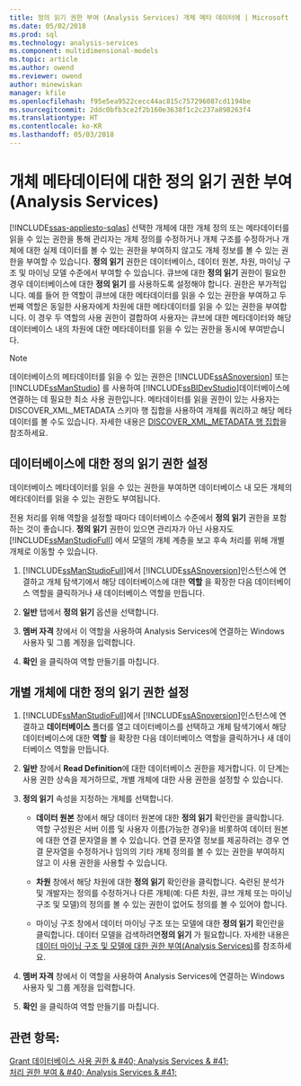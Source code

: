 ```yaml
---
title: 정의 읽기 권한 부여 (Analysis Services) 개체 메타 데이터에 | Microsoft Docs
ms.date: 05/02/2018
ms.prod: sql
ms.technology: analysis-services
ms.component: multidimensional-models
ms.topic: article
ms.author: owend
ms.reviewer: owend
author: minewiskan
manager: kfile
ms.openlocfilehash: f95e5ea9522cecc44ac815c757296087cd1194be
ms.sourcegitcommit: 2ddc0bfb3ce2f2b160e3638f1c2c237a898263f4
ms.translationtype: HT
ms.contentlocale: ko-KR
ms.lasthandoff: 05/03/2018
---
```

# <a name="grant-read-definition-permissions-on-object-metadata-analysis-services"></a>개체 메타데이터에 대한 정의 읽기 권한 부여(Analysis Services)
[!INCLUDE[ssas-appliesto-sqlas](../../includes/ssas-appliesto-sqlas.md)]
  선택한 개체에 대한 개체 정의 또는 메타데이터를 읽을 수 있는 권한을 통해 관리자는 개체 정의를 수정하거나 개체 구조를 수정하거나 개체에 대한 실제 데이터를 볼 수 있는 권한을 부여하지 않고도 개체 정보를 볼 수 있는 권한을 부여할 수 있습니다. **정의 읽기** 권한은 데이터베이스, 데이터 원본, 차원, 마이닝 구조 및 마이닝 모델 수준에서 부여할 수 있습니다. 큐브에 대한 **정의 읽기** 권한이 필요한 경우 데이터베이스에 대한 **정의 읽기** 를 사용하도록 설정해야 합니다. 권한은 부가적입니다. 예를 들어 한 역할이 큐브에 대한 메타데이터를 읽을 수 있는 권한을 부여하고 두 번째 역할은 동일한 사용자에게 차원에 대한 메타데이터를 읽을 수 있는 권한을 부여합니다. 이 경우 두 역할의 사용 권한이 결합하여 사용자는 큐브에 대한 메타데이터와 해당 데이터베이스 내의 차원에 대한 메타데이터를 읽을 수 있는 권한을 동시에 부여받습니다.  
  
> [!NOTE]  
>  데이터베이스의 메타데이터를 읽을 수 있는 권한은 [!INCLUDE[ssASnoversion](../../includes/ssasnoversion-md.md)] 또는 [!INCLUDE[ssManStudio](../../includes/ssmanstudio-md.md)] 를 사용하여 [!INCLUDE[ssBIDevStudio](../../includes/ssbidevstudio-md.md)]데이터베이스에 연결하는 데 필요한 최소 사용 권한입니다. 메타데이터를 읽을 권한이 있는 사용자는 DISCOVER_XML_METADATA 스키마 행 집합을 사용하여 개체를 쿼리하고 해당 메타데이터를 볼 수도 있습니다. 자세한 내용은 [DISCOVER_XML_METADATA 행 집합](../../analysis-services/schema-rowsets/xml/discover-xml-metadata-rowset.md)을 참조하세요.  
  
## <a name="set-read-definition-permissions-on-a-database"></a>데이터베이스에 대한 정의 읽기 권한 설정  
 데이터베이스 메타데이터를 읽을 수 있는 권한을 부여하면 데이터베이스 내 모든 개체의 메타데이터를 읽을 수 있는 권한도 부여됩니다.  
  
 전용 처리를 위해 역할을 설정할 때마다 데이터베이스 수준에서 **정의 읽기** 권한을 포함하는 것이 좋습니다. **정의 읽기** 권한이 있으면 관리자가 아닌 사용자도 [!INCLUDE[ssManStudioFull](../../includes/ssmanstudiofull-md.md)] 에서 모델의 개체 계층을 보고 후속 처리를 위해 개별 개체로 이동할 수 있습니다.  
  
1.  [!INCLUDE[ssManStudioFull](../../includes/ssmanstudiofull-md.md)]에서 [!INCLUDE[ssASnoversion](../../includes/ssasnoversion-md.md)]인스턴스에 연결하고 개체 탐색기에서 해당 데이터베이스에 대한 **역할** 을 확장한 다음 데이터베이스 역할을 클릭하거나 새 데이터베이스 역할을 만듭니다.  
  
2.  **일반** 탭에서 **정의 읽기** 옵션을 선택합니다.  
  
3.  **멤버 자격** 창에서 이 역할을 사용하여 Analysis Services에 연결하는 Windows 사용자 및 그룹 계정을 입력합니다.  
  
4.  **확인** 을 클릭하여 역할 만들기를 마칩니다.  
  
## <a name="set-read-definition-permissions-on-individual-objects"></a>개별 개체에 대한 정의 읽기 권한 설정  
  
1.  [!INCLUDE[ssManStudioFull](../../includes/ssmanstudiofull-md.md)]에서 [!INCLUDE[ssASnoversion](../../includes/ssasnoversion-md.md)]인스턴스에 연결하고 **데이터베이스** 폴더를 열고 데이터베이스를 선택하고 개체 탐색기에서 해당 데이터베이스에 대한 **역할** 을 확장한 다음 데이터베이스 역할을 클릭하거나 새 데이터베이스 역할을 만듭니다.  
  
2.  **일반** 창에서 **Read Definition**에 대한 데이터베이스 권한을 제거합니다. 이 단계는 사용 권한 상속을 제거하므로, 개별 개체에 대한 사용 권한을 설정할 수 있습니다.  
  
3.  **정의 읽기** 속성을 지정하는 개체를 선택합니다.  
  
    -   **데이터 원본** 창에서 해당 데이터 원본에 대한 **정의 읽기** 확인란을 클릭합니다. 역할 구성원은 서버 이름 및 사용자 이름(가능한 경우)을 비롯하여 데이터 원본에 대한 연결 문자열을 볼 수 있습니다. 연결 문자열 정보를 제공하려는 경우 연결 문자열을 수정하거나 임의의 기타 개체 정의를 볼 수 있는 권한을 부여하지 않고 이 사용 권한을 사용할 수 있습니다.  
  
    -   **차원** 창에서 해당 차원에 대한 **정의 읽기** 확인란을 클릭합니다. 숙련된 분석가 및 개발자는 정의를 수정하거나 다른 개체(예: 다른 차원, 큐브 개체 또는 마이닝 구조 및 모델)의 정의를 볼 수 있는 권한이 없어도 정의를 볼 수 있어야 합니다.  
  
    -   마이닝 구조 창에서 데이터 마이닝 구조 또는 모델에 대한 **정의 읽기** 확인란을 클릭합니다. 데이터 모델을 검색하려면**정의 읽기** 가 필요합니다. 자세한 내용은 [데이터 마이닝 구조 및 모델에 대한 권한 부여&#40;Analysis Services&#41;](../../analysis-services/multidimensional-models/grant-permissions-on-data-mining-structures-and-models-analysis-services.md)를 참조하세요.  
  
4.  **멤버 자격** 창에서 이 역할을 사용하여 Analysis Services에 연결하는 Windows 사용자 및 그룹 계정을 입력합니다.  
  
5.  **확인** 을 클릭하여 역할 만들기를 마칩니다.  
  
## <a name="see-also"></a>관련 항목:  
 [Grant 데이터베이스 사용 권한 & #40; Analysis Services & #41;](../../analysis-services/multidimensional-models/grant-database-permissions-analysis-services.md)   
 [처리 권한 부여 & #40; Analysis Services & #41;](../../analysis-services/multidimensional-models/grant-process-permissions-analysis-services.md)  
  
  
